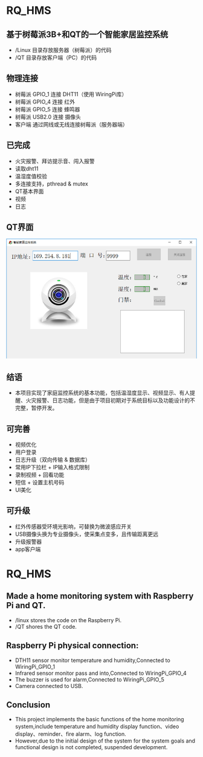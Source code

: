 # RQ_HMS
## 基于树莓派3B+和QT的一个智能家居监控系统

* /Linux 目录存放服务器（树莓派）的代码
* /QT 目录存放客户端（PC）的代码

## 物理连接

* 树莓派 GPIO_1 连接 DHT11（使用 WiringPi库）
* 树莓派 GPIO_4 连接 红外
* 树莓派 GPIO_5 连接 蜂鸣器
* 树莓派 USB2.0 连接 摄像头
* 客户端 通过网线或无线连接树莓派（服务器端）

## 已完成

* 火灾报警、拜访提示音、闯入报警
* 读取dht11
* 温湿度值校验
* 多连接支持，pthread & mutex
* QT基本界面
* 视频
* 日志

## QT界面

![界面](Picture/界面.png)

## 结语
* 本项目实现了家庭监控系统的基本功能，包括温湿度显示、视频显示、有人提醒、火灾报警、日志功能，但是由于项目初期对于系统目标以及功能设计的不完整，暂停开发。

## 可完善

* 视频优化
* 用户登录
* 日志升级（双向传输 & 数据库）
* 常用IP下拉栏 + IP输入格式限制
* 录制视频 + 回看功能
* 短信 + 设置主机号码
* UI美化

## 可升级

* 红外传感器受环境光影响，可替换为微波感应开关
* USB摄像头换为专业摄像头，使采集点变多，且传输距离更远
* 升级报警器
* app客户端

# RQ_HMS
## Made a home monitoring system with Raspberry Pi and QT.

* /linux stores the code on the Raspberry Pi.
* /QT shores the QT code.

## Raspberry Pi physical connection:

* DTH11 sensor monitor temperature and humidity,Connected to WiringPi_GPIO_1
* Infrared sensor monitor pass and into,Connected to WiringPi_GPIO_4
* The buzzer is used for alarm,Connected to WiringPi_GPIO_5
* Camera connected to USB.

## Conclusion

* This project implements the basic functions of the home monitoring system,include temperature and humidity display function、video display、reminder、fire alarm、log function.
* However,due to the initial design of the system for the system goals and functional design is not completed, suspended development.